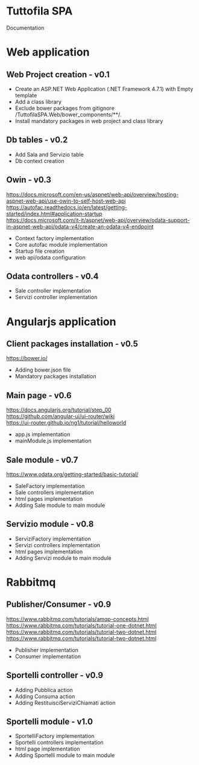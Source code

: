 # Tuttofila SPA
Documentation

# Web application

## Web Project creation - v0.1

* Create an ASP.NET Web Application (.NET Framework 4.7.1) with Empty template
* Add a class library
* Exclude bower packages from gitignore
    /TuttofilaSPA.Web/bower_components/**/*.*
* Install mandatory packages in web project and class library


## Db tables - v0.2

* Add Sala and Servizio table
* Db context creation


## Owin - v0.3

https://docs.microsoft.com/en-us/aspnet/web-api/overview/hosting-aspnet-web-api/use-owin-to-self-host-web-api <br/>
https://autofac.readthedocs.io/en/latest/getting-started/index.html#application-startup <br/>
https://docs.microsoft.com/it-it/aspnet/web-api/overview/odata-support-in-aspnet-web-api/odata-v4/create-an-odata-v4-endpoint

* Context factory implementation
* Core autofac module implementation
* Startup file creation
* web api/odata configuration


## Odata controllers - v0.4

* Sale controller implementation
* Servizi controller implementation


# Angularjs application

## Client packages installation - v0.5

https://bower.io/

* Adding bower.json file
* Mandatory packages installation


## Main page - v0.6

https://docs.angularjs.org/tutorial/step_00 <br/>
https://github.com/angular-ui/ui-router/wiki <br/>
https://ui-router.github.io/ng1/tutorial/helloworld <br/>

* app.js implementation
* mainModule.js implementation


## Sale module - v0.7

https://www.odata.org/getting-started/basic-tutorial/ <br/>

* SaleFactory implementation
* Sale controllers implementation
* html pages implementation
* Adding Sale module to main module


## Servizio module - v0.8

* ServiziFactory implementation
* Servizi controllers implementation
* html pages implementation
* Adding Servizi module to main module


# Rabbitmq

## Publisher/Consumer - v0.9

https://www.rabbitmq.com/tutorials/amqp-concepts.html <br/>
https://www.rabbitmq.com/tutorials/tutorial-one-dotnet.html <br/>
https://www.rabbitmq.com/tutorials/tutorial-two-dotnet.html <br/>
https://www.rabbitmq.com/tutorials/tutorial-two-dotnet.html <br/>

* Publisher implementation
* Consumer implementation


## Sportelli controller - v0.9

* Adding Pubblica action
* Adding Consuma action
* Adding RestituisciServiziChiamati action


## Sportelli module - v1.0

* SportelliFactory implementation
* Sportelli controllers implementation
* html page implementation
* Adding Sportelli module to main module

